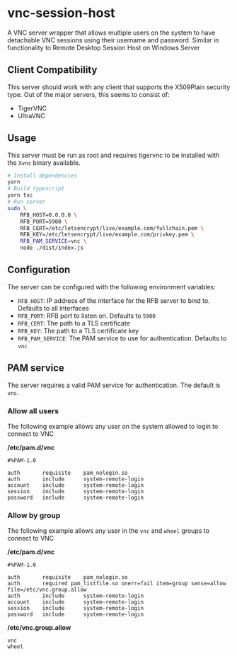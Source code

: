 # vnc-session-host

A VNC server wrapper that allows multiple users on the system to have detachable VNC sessions using their username and password. Similar in functionality to Remote Desktop Session Host on Windows Server

## Client Compatibility

This server should work with any client that supports the X509Plain security type. Out of the major servers, this seems to consist of:

- TigerVNC
- UltraVNC

## Usage

This server must be run as root and requires tigervnc to be installed with the `Xvnc` binary available.

```bash
# Install dependencies
yarn
# Build typescript
yarn tsc
# Run server
sudo \
    RFB_HOST=0.0.0.0 \
    RFB_PORT=5900 \
    RFB_CERT=/etc/letsencrypt/live/example.com/fullchain.pem \
    RFB_KEY=/etc/letsencrypt/live/example.com/privkey.pem \ 
    RFB_PAM_SERVICE=vnc \
    node ./dist/index.js
```

## Configuration

The server can be configured with the following environment variables:

- `RFB_HOST`: IP address of the interface for the RFB server to bind to. Defaults to all interfaces
- `RFB_PORT`: RFB port to listen on. Defaults to `5900`
- `RFB_CERT`: The path to a TLS certificate
- `RFB_KEY`: The path to a TLS certificate key
- `RFB_PAM_SERVICE`: The PAM service to use for authentication. Defaults to `vnc`

## PAM service

The server requires a valid PAM service for authentication. The default is `vnc`.

### Allow all users

The following example allows any user on the system allowed to login to connect to VNC

**/etc/pam.d/vnc**
```
#%PAM-1.0

auth       requisite    pam_nologin.so
auth       include      system-remote-login
account    include      system-remote-login
session    include      system-remote-login
password   include      system-remote-login
```

### Allow by group

The following example allows any user in the `vnc` and `wheel` groups to connect to VNC

**/etc/pam.d/vnc**
```
#%PAM-1.0

auth       requisite    pam_nologin.so
auth	   required	pam_listfile.so onerr=fail item=group sense=allow file=/etc/vnc.group.allow
auth       include      system-remote-login
account    include      system-remote-login
session    include      system-remote-login
password   include      system-remote-login
```

**/etc/vnc.group.allow**
```
vnc
wheel
```